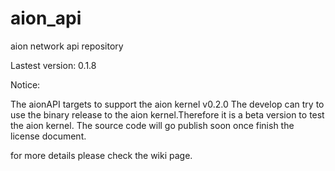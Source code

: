 # aion_api
aion network api repository

Lastest version: 0.1.8

Notice:

The aionAPI targets to support the aion kernel v0.2.0
The develop can try to use the binary release to the aion kernel.Therefore it is a beta version to test the aion kernel.
The source code will go publish soon once finish the license document.

for more details please check the wiki page.
